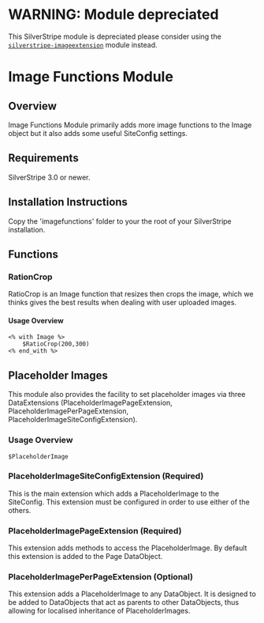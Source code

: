 # WARNING: Module depreciated

This SilverStripe module is depreciated please consider using the
[`silverstripe-imageextension`](https://github.com/heyday/silverstripe-imageextension) module instead.

# Image Functions Module

## Overview

Image Functions Module primarily adds more image functions to the Image object but it also adds some useful SiteConfig settings.

## Requirements

SilverStripe 3.0 or newer.

## Installation Instructions

Copy the 'imagefunctions' folder to your the root of your SilverStripe installation.

## Functions

### RationCrop

RatioCrop is an Image function that resizes then crops the image, which we thinks gives the best results when dealing with user uploaded images.

#### Usage Overview

	<% with Image %>
		$RatioCrop(200,300)
	<% end_with %>

## Placeholder Images

This module also provides the facility to set placeholder images via three DataExtensions (PlaceholderImagePageExtension, PlaceholderImagePerPageExtension, PlaceholderImageSiteConfigExtension).

### Usage Overview

	$PlaceholderImage

### PlaceholderImageSiteConfigExtension (Required)

This is the main extension which adds a PlaceholderImage to the SiteConfig. This extension must be configured in order to use either of the others.

### PlaceholderImagePageExtension (Required)

This extension adds methods to access the PlaceholderImage. By default this extension is added to the Page DataObject.

### PlaceholderImagePerPageExtension (Optional)

This extension adds a PlaceholderImage to any DataObject. It is designed to be added to DataObjects that act as parents to other DataObjects, thus allowing for localised inheritance of PlaceholderImages.
